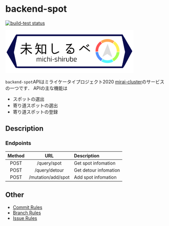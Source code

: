# backend-spot

<p align="left">
  <a href="https://github.com/actions/setup-node/actions?query=workflow%3Abuild-test"><img alt="build-test status" src="https://github.com/miraikeitai2020/backend-spot/workflows/Go/badge.svg"></a>
</p>

<img src="./img/michishirube.png" width="400" alt="architecture" />

`backend-spot`APIはミライケータイプロジェクト2020 [mirai-cluster](https://github.com/miraikeitai2020/mirai-cluster)のサービスの一つです． 
APIの主な機能は  
- スポットの選出
- 寄り道スポットの選出
- 寄り道スポットの登録

## Description
### Endpoints
|Method|URL|Description|
|:-:|:-:|:-|
|POST|/query/spot|Get spot infomation|
|POST|/query/detour|Get detour infomation|
|POST|/mutation/add/spot|Add spot infomation|

## Other
- [Commit Rules](./docs/commit_rules.md)
- [Branch Rules](./docs/branch_rules.md)
- [Issue Rules](./docs/issue_rules.md)
